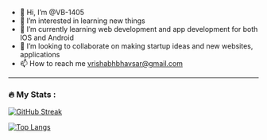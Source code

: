- 👋 Hi, I’m @VB-1405
- 👀 I’m interested in learning new things
- 🌱 I’m currently learning web development and app development for both IOS and Android
- 💞️ I’m looking to collaborate on making startup ideas and new websites, applications
- 📫 How to reach me vrishabhbhavsar@gmail.com

<!---
VB-1405/VB-1405 is a ✨ special ✨ repository because its `README.md` (this file) appears on your GitHub profile.
You can click the Preview link to take a look at your changes.
--->
---

### :fire: My Stats :

[![GitHub Streak](http://github-readme-streak-stats.herokuapp.com?user=your-github-username&theme=dark&background=000000)](https://git.io/streak-stats)

[![Top Langs](https://github-readme-stats.vercel.app/api/top-langs/?username=your-github-username)](https://github.com/anuraghazra/github-readme-stats)
